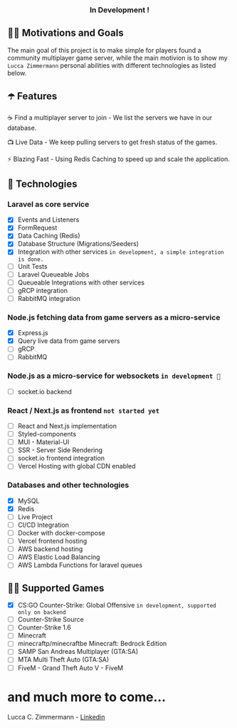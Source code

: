 <!-- tag line -->
<h3 align='center'> In Development ! </h3>


## 🙌🏼 Motivations and Goals

The main goal of this project is to make simple for players found a community multiplayer game server, while the main motivion is to show my `Lucca Zimmermann` personal abilities with different technologies as listed below.

## ☂️️ Features

☕ Find a multiplayer server to join - We list the servers we have in our database.

📺 Live Data - We keep pulling servers to get fresh status of the games.

⚡ Blazing Fast - Using Redis Caching to speed up and scale the application.


## 🦾 Technologies

### Laravel as core service
- [x] Events and Listeners
- [x] FormRequest
- [x] Data Caching (Redis)
- [x] Database Structure (Migrations/Seeders)
- [x] Integration with other services `in development, a simple integration is done.`
- [ ] Unit Tests 
- [ ] Laravel Queueable Jobs
- [ ] Queueable Integrations with other services
- [ ] gRCP integration
- [ ] RabbitMQ integration

### Node.js fetching data from game servers as a micro-service
- [x] Express.js
- [x] Query live data from game servers
- [ ] gRCP
- [ ] RabbitMQ

### Node.js as a micro-service for websockets `in development 🚧`
- [ ] socket.io backend

### React / Next.js as frontend `not started yet`
- [ ] React and Next.js implementation
- [ ] Styled-components
- [ ] MUI - Material-UI
- [ ] SSR - Server Side Rendering
- [ ] socket.io frontend integration
- [ ] Vercel Hosting with global CDN enabled

### Databases and other technologies
- [x] MySQL
- [x] Redis
- [ ] Live Project
- [ ] CI/CD Integration
- [ ] Docker with docker-compose
- [ ] Vercel frontend hosting
- [ ] AWS backend hosting
- [ ] AWS Elastic Load Balancing
- [ ] AWS Lambda Functions for laravel queues

## 🤹🏽 Supported Games
- [x] CS:GO Counter-Strike: Global Offensive `in development, supported only on backend`
- [ ] Counter-Strike Source
- [ ] Counter-Strike 1.6
- [ ] Minecraft
- [ ] minecraftp/minecraftbe Minecraft: Bedrock Edition
- [ ] SAMP San Andreas Multiplayer (GTA:SA)
- [ ] MTA Multi Theft Auto (GTA:SA)
- [ ] FiveM - Grand Theft Auto V - FiveM

# and much more to come...
Lucca C. Zimmermann - [Linkedin](https://www.linkedin.com/in/lucca-zimmermann/)
